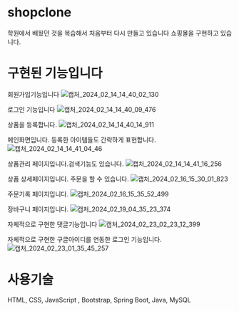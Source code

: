 

# shopclone

학원에서 배웠던 것을 복습해서 처음부터 다시 만들고 있습니다 
쇼핑몰을 구현하고 있습니다.





# 구현된 기능입니다

회원가입기능입니다
![캡처_2024_02_14_14_40_02_130](https://github.com/pcw1405/shopStudy/assets/130324807/182df279-b24f-4d41-be29-e54820c15882)

로그인 기능입니다
![캡처_2024_02_14_14_40_09_476](https://github.com/pcw1405/shopStudy/assets/130324807/c1ee31bd-4eb8-4d5e-8b5b-03dcddd93842)

상품을 등록합니다.
![캡처_2024_02_14_14_40_14_911](https://github.com/pcw1405/shopStudy/assets/130324807/3368b6ff-4ffd-4e51-b4f5-5b17ccc038a5)

메인화면입니다. 등록한 아이템들도 간략하게 표현합니다.
![캡처_2024_02_14_14_41_04_46](https://github.com/pcw1405/shopStudy/assets/130324807/c14bbca1-bec4-4c53-a5d1-f50f7ad4f216)


상품관리 페이지입니다.검색기능도 있습니다.
![캡처_2024_02_14_14_41_16_256](https://github.com/pcw1405/shopStudy/assets/130324807/685db011-9a81-4f37-828e-99f4b7a662ce)

상픔 상세페이지입니다. 주문을 할 수 있습니다.
![캡처_2024_02_16_15_30_01_823](https://github.com/pcw1405/shopStudy/assets/130324807/e809b5c3-a60e-418b-8d97-15c32bafc8b2)

주문기록 페이지입니다.
![캡처_2024_02_16_15_35_52_499](https://github.com/pcw1405/shopStudy/assets/130324807/4335d494-7acb-4b3e-93e4-1fc802355d90)

장바구니 페이지입니다. 
![캡처_2024_02_19_04_35_23_374](https://github.com/pcw1405/shopStudy/assets/130324807/571e2685-3fd9-4658-bfb0-b2da2d52f5ba)

자체적으로 구현한 댓글기능입니다 
![캡처_2024_02_23_02_23_12_399](https://github.com/pcw1405/shopStudy/assets/130324807/647dc08e-86bd-4057-8aa9-ef18e69968e7)


자체적으로 구현한 구글아이디를 연동한 로그인 기능입니다. 
![캡처_2024_02_23_01_35_45_257](https://github.com/pcw1405/shopStudy/assets/130324807/4ab1c891-4e1e-433b-a431-0fd2a6db33c4)






# 사용기술 

HTML, CSS, JavaScript , Bootstrap, Spring Boot, Java, MySQL
